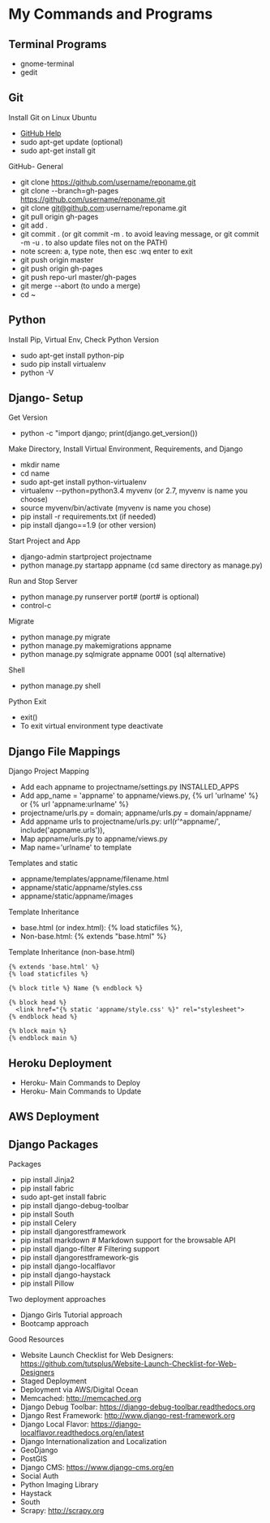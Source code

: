 # My Commands and Programs

## Terminal Programs

*   gnome-terminal
*   gedit

## Git

Install Git on Linux Ubuntu
*   [GitHub Help](https://help.github.com/articles/set-up-git/#platform-linux)
*   sudo apt-get update (optional)
*   sudo apt-get install git

GitHub- General</p>
*   git clone https://github.com/username/reponame.git
*   git clone --branch=gh-pages https://github.com/username/reponame.git
*   git clone git@github.com:username/reponame.git
*   git pull origin gh-pages
*   git add .
*   git commit . (or git commit -m . to avoid leaving message, or git commit -m -u . to also update files not on the PATH)
*   note screen: a, type note, then esc :wq enter to exit
*   git push origin master
*   git push origin gh-pages
*   git push repo-url master/gh-pages
*   git merge --abort (to undo a merge)
*   cd ~                              

## Python

Install Pip, Virtual Env, Check Python Version
*   sudo apt-get install python-pip
*   sudo pip install virtualenv
*   python -V

## Django- Setup

Get Version
*    python -c "import django; print(django.get_version())

Make Directory, Install Virtual Environment, Requirements, and Django
*   mkdir name
*   cd name 
*   sudo apt-get install python-virtualenv
*   virtualenv --python=python3.4 myvenv (or 2.7, myvenv is name you choose)
*   source myvenv/bin/activate (myvenv is name you chose)
*   pip install -r requirements.txt (if needed)
*   pip install django==1.9 (or other version)                       

Start Project and App
*   django-admin startproject projectname
*   python manage.py startapp appname (cd same directory as manage.py)

Run and Stop Server
*   python manage.py runserver port# (port# is optional)
*   control-c

Migrate
*   python manage.py migrate
*   python manage.py makemigrations appname
*   python manage.py sqlmigrate appname 0001 (sql alternative)

Shell
*   python manage.py shell

Python Exit
*   exit()
*   To exit virtual environment type deactivate  

## Django File Mappings

Django Project Mapping
*   Add each appname to projectname/settings.py INSTALLED_APPS
*   Add app_name = 'appname' to appname/views.py, {% url 'urlname' %} or {% url 'appname:urlname' %}
*   projectname/urls.py = domain; appname/urls.py = domain/appname/
*   Add appname urls to projectname/urls.py:     url(r'^appname/', include('appname.urls')),
*   Map appname/urls.py to appname/views.py
*   Map name='urlname' to template 

Templates and static
*   appname/templates/appname/filename.html
*   appname/static/appname/styles.css
*   appname/static/appname/images

Template Inheritance
*   base.html (or index.html): {% load staticfiles %}, <link rel="stylesheet" type="text/css" href="{% static 'appname/style.css' %}" />
*   Non-base.html: {% extends "base.html" %}

Template Inheritance (non-base.html)

    {% extends 'base.html' %}
    {% load staticfiles %}

    {% block title %} Name {% endblock %}

    {% block head %}
      <link href="{% static 'appname/style.css' %}" rel="stylesheet">
    {% endblock head %}

    {% block main %}
    {% endblock main %}

## Heroku Deployment

*   Heroku- Main Commands to Deploy
*   Heroku- Main Commands to Update

## AWS Deployment

## Django Packages

Packages
*   pip install Jinja2
*   pip install fabric
*   sudo apt-get install fabric
*   pip install django-debug-toolbar
*   pip install South
*   pip install Celery
*   pip install djangorestframework
*   pip install markdown # Markdown support for the browsable API
*   pip install django-filter # Filtering support
*   pip install djangorestframework-gis
*   pip install django-localflavor
*   pip install django-haystack
*   pip install Pillow

Two deployment approaches
*   Django Girls Tutorial approach
*   Bootcamp approach

Good Resources
*   Website Launch Checklist for Web Designers: https://github.com/tutsplus/Website-Launch-Checklist-for-Web-Designers
*   Staged Deployment
*   Deployment via AWS/Digital Ocean
*   Memcached: http://memcached.org
*   Django Debug Toolbar: https://django-debug-toolbar.readthedocs.org
*   Django Rest Framework: http://www.django-rest-framework.org
*   Django Local Flavor: https://django-localflavor.readthedocs.org/en/latest
*   Django Internationalization and Localization
*   GeoDjango
*   PostGIS
*   Django CMS: https://www.django-cms.org/en
*   Social Auth
*   Python Imaging Library
*   Haystack
*   South
*   Scrapy: http://scrapy.org
